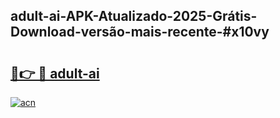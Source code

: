 ## adult-ai-APK-Atualizado-2025-Grátis-Download-versão-mais-recente-#x10vy

# <h2><a href="https://ainizakaria.my?title=adult-ai&ref=20M">🔗👉 🔴 adult-ai</a></h2>

[![acn](https://github.com/user-attachments/assets/0f9c940e-d8b0-45ae-aac7-cd30a18b3e1c)](https://ainizakaria.my?title=adult-ai&ref=20M)

